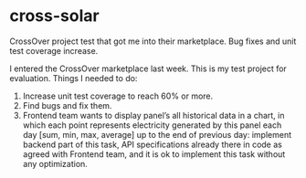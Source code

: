 # cross-solar
CrossOver project test that got me into their marketplace. Bug fixes and unit test coverage increase.

I entered the CrossOver marketplace last week. This is my test project for evaluation.
Things I needed to do:

1)	Increase unit test coverage to reach 60% or more.
2)	Find bugs and fix them.
3) 	Frontend team wants to display panel’s all historical data in a chart, in which each point represents electricity generated 
by this panel each day [sum, min, max, average] up to the end of previous day: implement backend part of this task,
API specifications already there in code as agreed with Frontend team, and it is ok to implement this task without any optimization.
